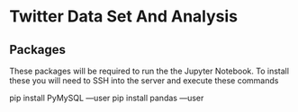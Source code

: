 # Twitter Data Set And Analysis

## Packages

These packages will be required to run the the Jupyter Notebook.  To install these you will need to SSH into the server and execute these commands

pip install PyMySQL —user
pip install pandas —user
